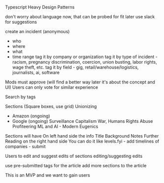Typescript Heavy
Design Patterns

don't worry about language now, that can be probed for fit later
use slack for suggestions

create an incident (anonymous)

- who
- where
- what
- time range
  tag it by company or organization
  tag it by type of incident - racism, pregnancy discrimination, coercion, union busting, labor rights, wage theft, etc.
  tag it by field - gig, retail/warehouse/logistics, journalists, ai, software

Mods must approve
(will find a better way later it's about the concept and UI)
Users can only vote for similar experience

Search by tags

Sections
(Square boxes, use grid)
Unionizing

- Amazon (ongoing)
- Google (ongoing)
  Surveillance Capitalism
  War, Humans Rights Abuse Profiteering
  ML and AI - Modern Eugenics

Sections will have
On left hand side the info
Title
Background
Notes
Further Reading
on the right hand side
You can do it like levels.fyi - add timelines of companies - submit

Users to edit and suggest edits of sections
editing/suggesting edits

use pre-submitted tags for the article
add more sections to the article

This is an MVP and we want to gain users
